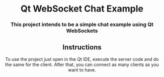 <h1 align="center">Qt WebSocket Chat Example</h1>
<h3 align="center">This project intends to be a simple chat example using Qt WebSockets</h3>

<h2 align="center">Instructions</h2>
<p align="center">To use the project just open in the Qt IDE, execute the server code and do the same for the client. After that, you can connect as many clients as you want to have.</p>